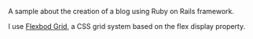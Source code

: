 A sample about the creation of a blog using Ruby on Rails framework. 

I use [Flexbod Grid](http://flexboxgrid.com), a CSS grid system based on the flex display property.
